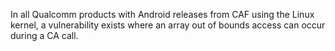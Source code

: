 In all Qualcomm products with Android releases from CAF using the Linux kernel, a vulnerability exists where an array out of bounds access can occur during a CA call.